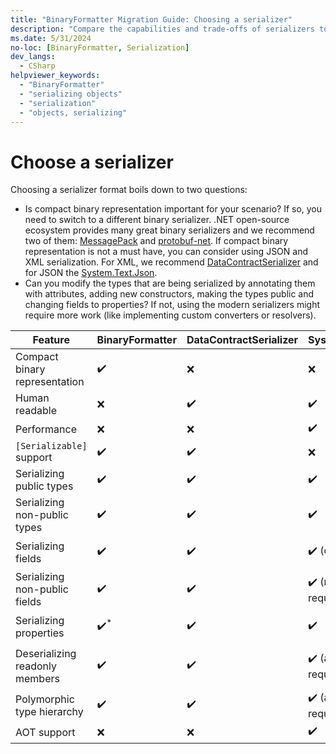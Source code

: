```yaml
---
title: "BinaryFormatter Migration Guide: Choosing a serializer"
description: "Compare the capabilities and trade-offs of serializers to choose a replacement for BinaryFormatter."
ms.date: 5/31/2024
no-loc: [BinaryFormatter, Serialization]
dev_langs:
  - CSharp
helpviewer_keywords:
  - "BinaryFormatter"
  - "serializing objects"
  - "serialization"
  - "objects, serializing"
---
```


# Choose a serializer

Choosing a serializer format boils down to two questions:

- Is compact binary representation important for your scenario? If so, you need to switch to a different binary serializer. .NET open-source ecosystem provides many great binary serializers and we recommend two of them: [MessagePack](./migration-to-message-pack.md) and [protobuf-net](./migration-to-protobuf-net.md). If compact binary representation is not a must have, you can consider using JSON and XML serialization. For XML, we recommend [DataContractSerializer](./migration-to-data-contract-serializer.md) and for JSON the [System.Text.Json](./migration-to-system-text-json.md).
- Can you modify the types that are being serialized by annotating them with attributes, adding new constructors, making the types public and changing fields to properties? If not, using the modern serializers might require more work (like implementing custom converters or resolvers).

| Feature                                        | BinaryFormatter | DataContractSerializer | System.Text.Json        | MessagePack              | protobuf-net                      |
|------------------------------------------------|-----------------|------------------------|-------------------------|--------------------------|-----------------------------------|
| Compact binary representation                  | ✔️              | ❌                      | ❌                      |  ✔️                       |  ✔️                               |
| Human readable                                 | ❌️              | ✔️                      | ✔️                      |  ❌️                       |  ❌️                               |
| Performance                                    | ❌️              | ❌                      | ✔️                      |  ✔️                       |  ✔️                               |
| `[Serializable]` support                       | ✔️              | ✔️                      | ❌                      |  ❌                       |  ❌                               |
| Serializing public types                       | ✔️              | ✔️                      | ✔️                      |  ✔️                       |  ✔️                               |
| Serializing non-public types                   | ✔️              | ✔️                      | ✔️                      |  ✔️ (resolver required)   |  ✔️                               |
| Serializing fields                             | ✔️              | ✔️                      | ✔️ (opt in)             |  ✔️ (attribute required)  |  ✔️ (attribute required)          |
| Serializing non-public fields                  | ✔️              | ✔️                      | ✔️ (resolver required)  |  ✔️ (resolver required)   |  ✔️ (attribute required)          |
| Serializing properties                         | ✔️<sup>*</sup>  | ✔️                      | ✔️                      |  ✔️ (attribute required)  |  ✔️ (attribute required)          |
| Deserializing readonly members                 | ✔️              | ✔️                      | ✔️ (attribute required) |  ✔️                       |  ✔️ (parameterless ctor required) |
| Polymorphic type hierarchy                     | ✔️              | ✔️                      | ✔️ (attribute required) |  ✔️ (attribute required)  |  ✔️ (attribute required)          |
| AOT support                                    | ❌️              | ❌                      | ✔️                      |  ✔️                       |  ❌ (planned)                     |
